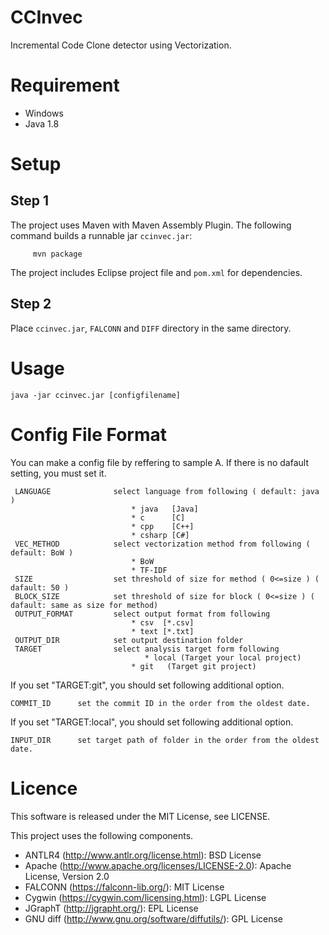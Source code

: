 # CCInvec
Incremental Code Clone detector using Vectorization.

# Requirement
 - Windows
 - Java 1.8
 
# Setup
## Step 1
The project uses Maven with Maven Assembly Plugin.
The following command builds a runnable jar `ccinvec.jar`:

         mvn package

The project  includes Eclipse project file and `pom.xml` for dependencies. 

## Step 2
Place `ccinvec.jar`, `FALCONN` and `DIFF` directory in the same directory.

# Usage
```
java -jar ccinvec.jar [configfilename]
```

# Config File Format
You can make a config file by reffering to sample A.
If there is no dafault setting, you must set it.
```
 LANGUAGE              select language from following ( default: java )
                           * java   [Java]
                           * c      [C]
                           * cpp    [C++]
                           * csharp [C#]
 VEC_METHOD            select vectorization method from following ( default: BoW )
                           * BoW
                           * TF-IDF
 SIZE                  set threshold of size for method ( 0<=size ) ( dafault: 50 )
 BLOCK_SIZE            set threshold of size for block ( 0<=size ) ( dafault: same as size for method) 
 OUTPUT_FORMAT         select output format from following
                           * csv  [*.csv]
                           * text [*.txt]
 OUTPUT_DIR            set output destination folder
 TARGET                select analysis target form following 
	                          * local (Target your local project)
                           * git   (Target git project)
```

If you set "TARGET:git", you should set following additional option.
```
COMMIT_ID      set the commit ID in the order from the oldest date.
```

If you set "TARGET:local", you should set following additional option.
```
INPUT_DIR      set target path of folder in the order from the oldest date.
```

# Licence
This software is released under the MIT License, see LICENSE.

This project uses the following components.

 - ANTLR4 (http://www.antlr.org/license.html): BSD License
 - Apache (http://www.apache.org/licenses/LICENSE-2.0):  Apache License, Version 2.0
 - FALCONN (https://falconn-lib.org/): MIT License
 - Cygwin (https://cygwin.com/licensing.html): LGPL License
 - JGraphT (http://jgrapht.org/): EPL License
 - GNU diff (http://www.gnu.org/software/diffutils/): GPL License
